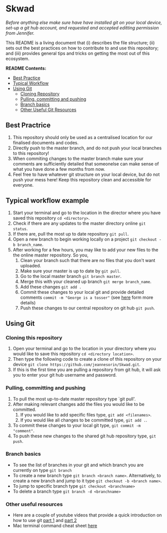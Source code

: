 # Skwad
*Before anything else make sure have have installed git on your local device, set-up a git hub account, and requested and accepted editting permission from Jennifer.*

This README is a living document that (i) describes the file structure; (ii) sets out the best practices on how to contribute to and use this repository; and (iii) provides general tips and tricks on getting the most out of this ecosystem.

**README Contents:**
* [ Best Practice ](#best-practice)
* [ Typical Workflow ](#workflow)
* [ Using Git ](#Using-Git)
  * [ Cloning Repository ](#clone-git)
  * [ Pulling, committing and pushing ](#git-commit)
  * [ Branch basics ](#branching)
  * [ Other Useful Git Resources ](#git-resources)
 
<a name="best-practice"></a>
## Best Practrice
1. This repository should only be used as a centralised location for our finalised documents and codes.
2. Directly push to the master branch, and do not push your local branches to this repository!
3. When commiting changes to the master branch make sure your comments are sufficiently detailed that someonelse can make sense of what you have done a few months from now.
4. Feel free to have whatever git structure on your local device, but do not push your mess here! Keep this repository clean and accessible for everyone.

<a name="workflow"></a>
## Typical workflow example
1. Start your terminal and go to the location in the director where you have saved this repository `cd <directory>`.
2. Check if there are any updates to the master directory online `git status`.
3. If there are, pull the most up to date repository `git pull`.
4. Open a new branch to begin working locally on a project `git checkout -b branch_name`.
5. After working for a few hours, you may like to add your new files to the the online master repository. So you,
    1. Clean your branch such that there are no files that you don't want uploaded.
    2. Make sure your master is up to date by `git pull`.    
    3. Go to the local master branch `git branch master`.
    4. Merge this with your cleaned up branch `git merge branch_name`.
    5. Add these changes `git add .`
    6. Commit these changes to your local git and provide detailed comments `commit -m "George is a tosser"` (see [here](https://nexter.org/wp-content/uploads/2019/07/weird-stock-images-photos-funny-pic.jpg) form more details)
    7. Push these changes to our central repository on git hub `git push`.

<a name="Using-Git"></a>
## Using Git<a name="clone-gitt"></a>
<a name="clone-git"></a>
### Cloning this repository
1. Open your terminal and go to the location in your directory where you would like to save this repository
`cd <directory location>`.
2. Then type the following code to create a clone of this repository on your device
`git clone https://github.com/jeannesorin/Skwad.git`.
3. If this is the first time you are pulling a repository from git hub, it will ask you to enter your git hub username and password.
<a name="git-commit"></a>
### Pulling, committing and pushing
1. To pull the most up-to-date master repository type `git pull'.
2. After making relevant changes add the files you would like to be committed.
    1. If you would like to add specific files type,
`git add <filenames>`.
    2. If you would like all changes to be committed type,
`git add .`.
3. To commit these changes to your local git type,
`git commit -m "comment"`.
4. To push these new changes to the shared git hub repository type,
`git push`.
<a name="branching"></a>
### Branch basics
* To see the list of branches in your git and which branch you are currently on type `git branch`
* To create a new branch type `git branch <branch name>`. Alternatively, to create a new branch and jump to it type `git checkout -b <branch name>`.
* To jump to specific branch type `git checkout <branchname>`
* To delete a branch type `git branch -d <branchname>`
<a name="git-resources"></a>
### Other useful resources
* Here are a couple of youtube videos that provide a quick introduction on how to use git [part 1](https://www.youtube.com/watch?v=USjZcfj8yxE) and [part 2](https://www.youtube.com/watch?v=nhNq2kIvi9s)
* Mac terminal command cheat sheet [here](https://gist.github.com/poopsplat/7195274)
